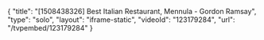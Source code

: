 {
    "title": "[1508438326] Best Italian Restaurant, Mennula - Gordon Ramsay",
    "type": "solo",
    "layout": "iframe-static",
    "videoId": "123179284",
    "url": "\/tvpembed\/123179284"
}